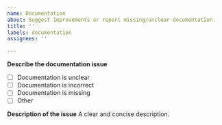 ```yaml
---
name: Documentation
about: Suggest improvements or report missing/unclear documentation.
title: ''
labels: documentation
assignees: ''

---
```


**Describe the documentation issue**

- [ ] Documentation is unclear
- [ ] Documentation is incorrect
- [ ] Documentation is missing
- [ ] Other

**Description of the issue**
A clear and concise description.
